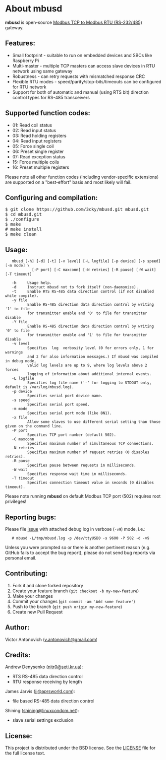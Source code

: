 About mbusd
===========

**mbusd** is open-source [Modbus TCP to Modbus RTU (RS-232/485)](https://en.wikipedia.org/wiki/Modbus) gateway.

Features:
---------

* Small footprint - suitable to run on embedded devices and SBCs like Raspberry Pi
* Multi-master - multiple TCP masters can access slave devices in RTU network using same gateway
* Robustness - can retry requests with mismatched response CRC
* Flexible RTU modes - speed/parity/stop-bits/timeouts can be configured for RTU network
* Support for both of automatic and manual (using RTS bit) direction control types for RS-485 transceivers

Supported function codes:
-------------------------

* 01: Read coil status
* 02: Read input status
* 03: Read holding registers
* 04: Read input registers
* 05: Force single coil
* 06: Preset single register
* 07: Read exception status
* 15: Force multiple coils
* 16: Preset multiple registers

Please note all other function codes (including vendor-specific extensions) are supported on a "best-effort" basis and most likely will fail.

Configuring and compilation:
----------------------------

<pre>
$ git clone https://github.com/3cky/mbusd.git mbusd.git
$ cd mbusd.git
$ ./configure
$ make
# make install
$ make clean
</pre>

Usage:
------

       mbusd [-h] [-d] [-t] [-v level] [-L logfile] [-p device] [-s speed] [-m mode] \
       	       	[-P port] [-C maxconn] [-N retries] [-R pause] [-W wait] [-T timeout]

       -h     Usage help.
       -d     Instruct mbusd not to fork itself (non-daemonize).
       -t     Enable RTS RS-485 data direction control (if not disabled while compile).
       -y file
              Enable RS-485 direction data direction control by writing '1' to file
              for transmitter enable and '0' to file for transmitter disable
       -Y file
              Enable RS-485 direction data direction control by writing '0' to file
              for transmitter enable and '1' to file for transmitter disable
       -v level
              Specifies  log  verbosity level (0 for errors only, 1 for warnings
              and 2 for also information messages.) If mbusd was compiled in debug mode,
              valid log levels are up to 9, where log levels above 2 forces
              logging of information about additional internal events.
       -L logfile
              Specifies log file name ('-' for logging to STDOUT only, default is /var/log/mbusd.log).
       -p device
              Specifies serial port device name.
       -s speed
              Specifies serial port speed.
       -m mode
              Specifies serial port mode (like 8N1).
       -x file
              Allow some slaves to use different serial setting than those given on the command line.
       -P port
              Specifies TCP port number (default 502).
       -C maxconn
              Specifies maximum number of simultaneous TCP connections.
       -N retries
              Specifies maximum number of request retries (0 disables retries).
       -R pause
              Specifies pause between requests in milliseconds.
       -W wait
              Specifies response wait time in milliseconds.
       -T timeout
              Specifies connection timeout value in seconds (0 disables timeout).

Please note running **mbusd** on default Modbus TCP port (502) requires root privileges!

Reporting bugs:
---------------

Please file [issue](https://github.com/3cky/mbusd/issues) with attached debug log in verbose (`-v9`) mode, i.e.:

       # mbusd -L/tmp/mbusd.log -p /dev/ttyUSB0 -s 9600 -P 502 -d -v9

Unless you were prompted so or there is another pertinent reason (e.g. GitHub fails to accept the bug report), please do not send bug reports via personal email.

Contributing:
-------------

1. Fork it and clone forked repository
2. Create your feature branch (`git checkout -b my-new-feature`)
3. Make your changes
4. Commit your changes (`git commit -am 'Add some feature'`)
5. Push to the branch (`git push origin my-new-feature`)
6. Create new Pull Request

Author:
-------

Victor Antonovich (<v.antonovich@gmail.com>)

Credits:
--------

Andrew Denysenko (<nitr0@seti.kr.ua>):
 - RTS RS-485 data direction control
 - RTU response receiving by length

James Jarvis (<jj@aprsworld.com>):
 - file based RS-485 data direction control

Shining (<shining@linuxcondom.net>):
 - slave serial settings exclusion

License:
--------

This project is distributed under the BSD license. See the [LICENSE](LICENSE) file for the full license text.
